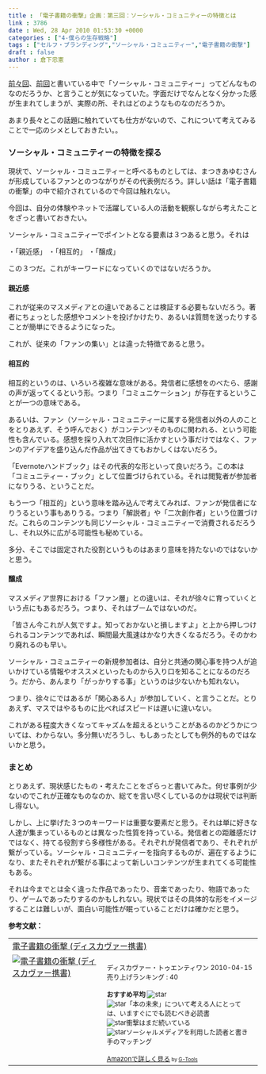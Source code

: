 ```yaml
---
title : 「電子書籍の衝撃」企画：第三回：ソーシャル・コミュニティーの特徴とは
link : 3786
date : Wed, 28 Apr 2010 01:53:30 +0000
categories : ["4-僕らの生存戦略"]
tags : ["セルフ・ブランディング","ソーシャル・コミュニティー","電子書籍の衝撃"]
draft : false
author : 倉下忠憲
---
```


<a href="https://rashita.net/blog/?p=3777">前々回</a>、<a href="https://rashita.net/blog/?p=3781">前回</a>と書いている中で「ソーシャル・コミュニティー」ってどんなものなのだろうか、と言うことが気になっていた。字面だけでなんとなく分かった感が生まれてしまうが、実際の所、それはどのようなものなのだろうか。

あまり長々とこの話題に触れていても仕方がないので、これについて考えてみることで一応のシメとしておきたい。。

<h3>ソーシャル・コミュニティーの特徴を探る</h3>
現状で、ソーシャル・コミュニティーと呼べるものとしては、まつきあゆむさんが形成しているファンとのつながりがその代表例だろう。詳しい話は「電子書籍の衝撃」の中で紹介されているので今回は触れない。

今回は、自分の体験やネットで活躍している人の活動を観察しながら考えたことをざっと書いておきたい。

ソーシャル・コミュニティーでポイントとなる要素は３つあると思う。それは

・「親近感」
・「相互的」
・「醸成」


この３つだ。これがキーワードになっていくのではないだろうか。

<h4>親近感</h4>
これが従来のマスメディアとの違いであることは検証する必要もないだろう。著者にちょっとした感想やコメントを投げかけたり、あるいは質問を送ったりすることが簡単にできるようになった。

これが、従来の「ファンの集い」とは違った特徴であると思う。

<h4>相互的</h4>
相互的というのは、いろいろ複雑な意味がある。発信者に感想をのべたら、感謝の声が返ってくるという形。つまり「コミュニケーション」が存在するということが一つの意味である。

あるいは、ファン（ソーシャル・コミュニティーに属する発信者以外の人のことをとりあえず、そう呼んでおく）がコンテンツそのものに関われる、という可能性も含んでいる。感想を採り入れて次回作に活かすという事だけではなく、ファンのアイデアを盛り込んだ作品が出てきてもおかしくはないだろう。

「Evernoteハンドブック」はその代表的な形といって良いだろう。この本は「コミュニティー・ブック」として位置づけられている。それは閲覧者が参加者になりうる、ということだ。

もう一つ「相互的」という意味を踏み込んで考えてみれば、ファンが発信者になりうるという事もありうる。つまり「解説者」や「二次創作者」という位置づけだ。これらのコンテンツも同じソーシャル・コミュニティーで消費されるだろうし、それ以外に広がる可能性も秘めている。

多分、そこでは固定された役割というものはあまり意味を持たないのではないかと思う。

<h4>醸成</h4>
マスメディア世界における「ファン層」との違いは、それが徐々に育っていくという点にもあるだろう。つまり、それはブームではないのだ。

「皆さん今これが人気ですよ。知っておかないと損しますよ」と上から押しつけられるコンテンツであれば、瞬間最大風速はかなり大きくなるだろう。そのかわり廃れるのも早い。

ソーシャル・コミュニティーの新規参加者は、自分と共通の関心事を持つ人が追いかけている情報やオススメといったものから入り口を知ることになるのだろう。だから、あんまり「がっかりする事」というのは少ないかも知れない。

つまり、徐々にではあるが「関心ある人」が参加していく、と言うことだ。とりあえず、マスではやるものに比べればスピードは遅いに違いない。

これがある程度大きくなってキャズムを超えるということがあるのかどうかについては、わからない。多分無いだろうし、もしあったとしても例外的ものではないかと思う。

<h3>まとめ</h3>
とりあえず、現状感じたもの・考えたことをざらっと書いてみた。何せ事例が少ないのでこれが正確なものなのか、総てを言い尽くしているのかは現状では判断し得ない。

しかし、上に挙げた３つのキーワードは重要な要素だと思う。それは単に好きな人達が集まっているものとは異なった性質を持っている。発信者との距離感だけではなく、持てる役割すら多様性がある。それぞれが発信者であり、それぞれが繋がっている。ソーシャル・コミュニティーを指向するものが、遍在するようになり、またそれぞれが繋がる事によって新しいコンテンツが生まれてくる可能性もある。

それは今までとは全く違った作品であったり、音楽であったり、物語であったり、ゲームであったりするのかもしれない。現状ではその具体的な形をイメージすることは難しいが、面白い可能性が眠っていることだけは確かだと思う。


<strong>参考文献：
</strong>
<table  border="0" cellpadding="5"><tr><td colspan="2"><a href="http://www.amazon.co.jp/%E9%9B%BB%E5%AD%90%E6%9B%B8%E7%B1%8D%E3%81%AE%E8%A1%9D%E6%92%83-%E3%83%87%E3%82%A3%E3%82%B9%E3%82%AB%E3%83%B4%E3%82%A1%E3%83%BC%E6%90%BA%E6%9B%B8-%E4%BD%90%E3%80%85%E6%9C%A8-%E4%BF%8A%E5%B0%9A/dp/4887598084%3FSubscriptionId%3D15SMZCTB9V8NGR2TW082%26tag%3Drashita1000-22%26linkCode%3Dxm2%26camp%3D2025%26creative%3D165953%26creativeASIN%3D4887598084" target="_top">電子書籍の衝撃 (ディスカヴァー携書)</a><img src="http://www.assoc-amazon.jp/e/ir?t=rashita1000-22&l=ur2&o=9" width="1" height="1" style="border: none;" alt="" /></td></tr><tr><td valign="top"><a href="http://www.amazon.co.jp/%E9%9B%BB%E5%AD%90%E6%9B%B8%E7%B1%8D%E3%81%AE%E8%A1%9D%E6%92%83-%E3%83%87%E3%82%A3%E3%82%B9%E3%82%AB%E3%83%B4%E3%82%A1%E3%83%BC%E6%90%BA%E6%9B%B8-%E4%BD%90%E3%80%85%E6%9C%A8-%E4%BF%8A%E5%B0%9A/dp/4887598084%3FSubscriptionId%3D15SMZCTB9V8NGR2TW082%26tag%3Drashita1000-22%26linkCode%3Dxm2%26camp%3D2025%26creative%3D165953%26creativeASIN%3D4887598084" target="_top"><img src="http://ecx.images-amazon.com/images/I/41f9-6kRHbL._SL160_.jpg" border="0" alt="電子書籍の衝撃 (ディスカヴァー携書)" /></a></td><td valign="top"><font size="-1"><br />ディスカヴァー・トゥエンティワン  2010-04-15<br />売り上げランキング : 40<br /><br /><strong>おすすめ平均  </strong><img src="http://g-images.amazon.com/images/G/01/detail/stars-4-0.gif" alt="star" /><br /><img src="http://g-images.amazon.com/images/G/01/detail/stars-5-0.gif" alt="star" />「本の未来」について考える人にとっては、いますぐにでも読むべき必読書<br /><img src="http://g-images.amazon.com/images/G/01/detail/stars-4-0.gif" alt="star" />衝撃はまだ続いている<br /><img src="http://g-images.amazon.com/images/G/01/detail/stars-5-0.gif" alt="star" />ソーシャルメディアを利用した読者と書き手のマッチング<br /><br /><a href="http://www.amazon.co.jp/%E9%9B%BB%E5%AD%90%E6%9B%B8%E7%B1%8D%E3%81%AE%E8%A1%9D%E6%92%83-%E3%83%87%E3%82%A3%E3%82%B9%E3%82%AB%E3%83%B4%E3%82%A1%E3%83%BC%E6%90%BA%E6%9B%B8-%E4%BD%90%E3%80%85%E6%9C%A8-%E4%BF%8A%E5%B0%9A/dp/4887598084%3FSubscriptionId%3D15SMZCTB9V8NGR2TW082%26tag%3Drashita1000-22%26linkCode%3Dxm2%26camp%3D2025%26creative%3D165953%26creativeASIN%3D4887598084" target="_top">Amazonで詳しく見る</a></font><font size="-2"> by <a href="http://www.goodpic.com/mt/aws/index.html" >G-Tools</a></font></td></tr></table>

